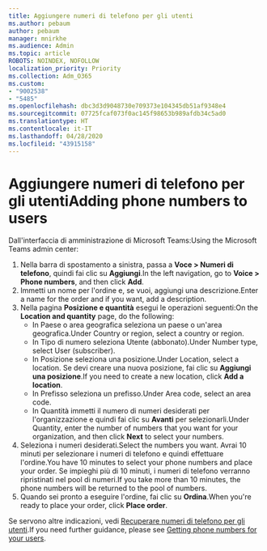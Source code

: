 ```yaml
---
title: Aggiungere numeri di telefono per gli utenti
ms.author: pebaum
author: pebaum
manager: mnirkhe
ms.audience: Admin
ms.topic: article
ROBOTS: NOINDEX, NOFOLLOW
localization_priority: Priority
ms.collection: Adm_O365
ms.custom:
- "9002538"
- "5485"
ms.openlocfilehash: dbc3d3d9048730e709373e104345db51af9348e4
ms.sourcegitcommit: 07725fcaf073f0ac145f98653b989afdb34c5ad0
ms.translationtype: HT
ms.contentlocale: it-IT
ms.lasthandoff: 04/28/2020
ms.locfileid: "43915158"
---
```

# <a name="adding-phone-numbers-to-users"></a><span data-ttu-id="36f21-102">Aggiungere numeri di telefono per gli utenti</span><span class="sxs-lookup"><span data-stu-id="36f21-102">Adding phone numbers to users</span></span>

<span data-ttu-id="36f21-103">Dall'interfaccia di amministrazione di Microsoft Teams:</span><span class="sxs-lookup"><span data-stu-id="36f21-103">Using the Microsoft Teams admin center:</span></span>

1. <span data-ttu-id="36f21-104">Nella barra di spostamento a sinistra, passa a **Voce > Numeri di telefono**, quindi fai clic su **Aggiungi**.</span><span class="sxs-lookup"><span data-stu-id="36f21-104">In the left navigation, go to **Voice > Phone numbers**, and then click **Add**.</span></span>
2. <span data-ttu-id="36f21-105">Immetti un nome per l'ordine e, se vuoi, aggiungi una descrizione.</span><span class="sxs-lookup"><span data-stu-id="36f21-105">Enter a name for the order and if you want, add a description.</span></span>
3. <span data-ttu-id="36f21-106">Nella pagina **Posizione e quantità** esegui le operazioni seguenti:</span><span class="sxs-lookup"><span data-stu-id="36f21-106">On the **Location and quantity** page, do the following:</span></span>
    - <span data-ttu-id="36f21-107">In Paese o area geografica seleziona un paese o un'area geografica.</span><span class="sxs-lookup"><span data-stu-id="36f21-107">Under Country or region, select a country or region.</span></span>
    - <span data-ttu-id="36f21-108">In Tipo di numero seleziona Utente (abbonato).</span><span class="sxs-lookup"><span data-stu-id="36f21-108">Under Number type, select User (subscriber).</span></span>
    - <span data-ttu-id="36f21-109">In Posizione seleziona una posizione.</span><span class="sxs-lookup"><span data-stu-id="36f21-109">Under Location, select a location.</span></span> <span data-ttu-id="36f21-110">Se devi creare una nuova posizione, fai clic su **Aggiungi una posizione**.</span><span class="sxs-lookup"><span data-stu-id="36f21-110">If you need to create a new location, click **Add a location**.</span></span>
    - <span data-ttu-id="36f21-111">In Prefisso seleziona un prefisso.</span><span class="sxs-lookup"><span data-stu-id="36f21-111">Under Area code, select an area code.</span></span>
    - <span data-ttu-id="36f21-112">In Quantità immetti il numero di numeri desiderati per l'organizzazione e quindi fai clic su **Avanti** per selezionarli.</span><span class="sxs-lookup"><span data-stu-id="36f21-112">Under Quantity, enter the number of numbers that you want for your organization, and then click **Next** to select your numbers.</span></span>
4. <span data-ttu-id="36f21-113">Seleziona i numeri desiderati.</span><span class="sxs-lookup"><span data-stu-id="36f21-113">Select the numbers you want.</span></span> <span data-ttu-id="36f21-114">Avrai 10 minuti per selezionare i numeri di telefono e quindi effettuare l'ordine.</span><span class="sxs-lookup"><span data-stu-id="36f21-114">You have 10 minutes to select your phone numbers and place your order.</span></span> <span data-ttu-id="36f21-115">Se impieghi più di 10 minuti, i numeri di telefono verranno ripristinati nel pool di numeri.</span><span class="sxs-lookup"><span data-stu-id="36f21-115">If you take more than 10 minutes, the phone numbers will be returned to the pool of numbers.</span></span>
5. <span data-ttu-id="36f21-116">Quando sei pronto a eseguire l'ordine, fai clic su **Ordina**.</span><span class="sxs-lookup"><span data-stu-id="36f21-116">When you're ready to place your order, click **Place order**.</span></span>

<span data-ttu-id="36f21-117">Se servono altre indicazioni, vedi [Recuperare numeri di telefono per gli utenti](https://docs.microsoft.com/microsoftteams/getting-phone-numbers-for-your-users).</span><span class="sxs-lookup"><span data-stu-id="36f21-117">If you need further guidance, please see [Getting phone numbers for your users](https://docs.microsoft.com/microsoftteams/getting-phone-numbers-for-your-users).</span></span>
